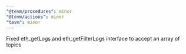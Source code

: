 ```yaml
---
"@tevm/procedures": minor
"@tevm/actions": minor
"tevm": minor
---
```


Fixed eth_getLogs and eth_getFilterLogs interface to accept an array of topics
